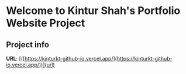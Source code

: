 # Welcome to Kintur Shah's Portfolio Website Project

## Project info

**URL**: [([https://kinturkt-github-io.vercel.app/](https://kinturkt-github-io.vercel.app/))](url)
